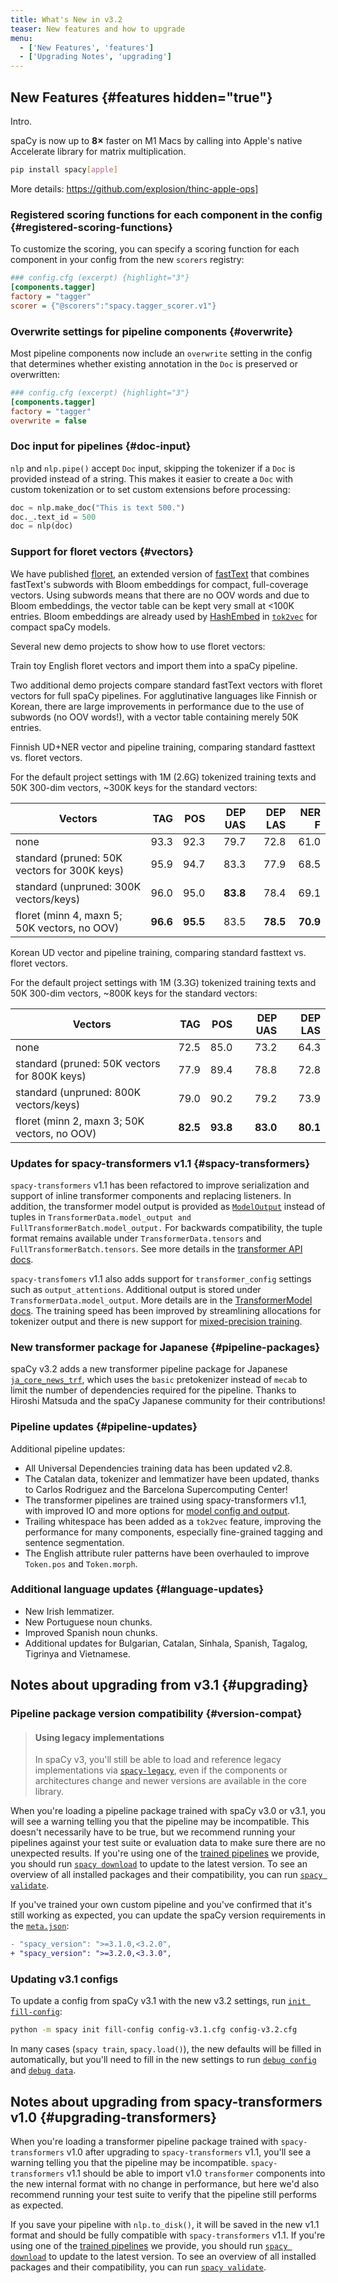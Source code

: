 ```yaml
---
title: What's New in v3.2
teaser: New features and how to upgrade
menu:
  - ['New Features', 'features']
  - ['Upgrading Notes', 'upgrading']
---
```


## New Features {#features hidden="true"}

Intro.

<Infobox title="Improve performance for spaCy on Apple M1 with AppleOps" variant="warning" emoji="📣">

spaCy is now up to **8&times;** faster on M1 Macs by calling into Apple's native
Accelerate library for matrix multiplication.

```bash
pip install spacy[apple]
```

More details: https://github.com/explosion/thinc-apple-ops]

</Infobox>

### Registered scoring functions for each component in the config {#registered-scoring-functions}

To customize the scoring, you can specify a scoring function for each component
in your config from the new `scorers` registry:

```ini
### config.cfg (excerpt) {highlight="3"}
[components.tagger]
factory = "tagger"
scorer = {"@scorers":"spacy.tagger_scorer.v1"}
```

### Overwrite settings for pipeline components {#overwrite}

Most pipeline components now include an `overwrite` setting in the config that
determines whether existing annotation in the `Doc` is preserved or overwritten:

```ini
### config.cfg (excerpt) {highlight="3"}
[components.tagger]
factory = "tagger"
overwrite = false
```

### Doc input for pipelines {#doc-input}

`nlp` and `nlp.pipe()` accept `Doc` input, skipping the tokenizer if a `Doc` is
provided instead of a string. This makes it easier to create a `Doc` with custom
tokenization or to set custom extensions before processing:

```python
doc = nlp.make_doc("This is text 500.")
doc._.text_id = 500
doc = nlp(doc)
```

### Support for floret vectors {#vectors}

We have published [floret](https://github.com/explosion/floret), an extended
version of [fastText](https://fasttext.cc) that combines fastText's subwords
with Bloom embeddings for compact, full-coverage vectors. Using subwords means
that there are no OOV words and due to Bloom embeddings, the vector table can be
kept very small at <100K entries. Bloom embeddings are already used by
[HashEmbed](https://thinc.ai/docs/api-layers#hashembed) in
[`tok2vec`](https://spacy.io/api/architectures#tok2vec-arch) for compact spaCy
models.

Several new demo projects to show how to use floret vectors:

<Project id="pipeline/floret_vectors_demo">

Train toy English floret vectors and import them into a spaCy pipeline.

</Project>

Two additional demo projects compare standard fastText vectors with floret
vectors for full spaCy pipelines. For agglutinative languages like Finnish or
Korean, there are large improvements in performance due to the use of subwords
(no OOV words!), with a vector table containing merely 50K entries.

<Project id="pipeline/floret_fi_core_demo">

Finnish UD+NER vector and pipeline training, comparing standard fasttext vs.
floret vectors.

For the default project settings with 1M (2.6G) tokenized training texts and 50K
300-dim vectors, ~300K keys for the standard vectors:

| Vectors                                      |      TAG |      POS |  DEP UAS |  DEP LAS |    NER F |
| -------------------------------------------- | -------: | -------: | -------: | -------: | -------: |
| none                                         |     93.3 |     92.3 |     79.7 |     72.8 |     61.0 |
| standard (pruned: 50K vectors for 300K keys) |     95.9 |     94.7 |     83.3 |     77.9 |     68.5 |
| standard (unpruned: 300K vectors/keys)       |     96.0 |     95.0 | **83.8** |     78.4 |     69.1 |
| floret (minn 4, maxn 5; 50K vectors, no OOV) | **96.6** | **95.5** |     83.5 | **78.5** | **70.9** |

</Project>

<Project id="pipeline/floret_ko_ud_demo">

Korean UD vector and pipeline training, comparing standard fasttext vs. floret
vectors.

For the default project settings with 1M (3.3G) tokenized training texts and 50K
300-dim vectors, ~800K keys for the standard vectors:

| Vectors                                      |      TAG |      POS |  DEP UAS |  DEP LAS |
| -------------------------------------------- | -------: | -------: | -------: | -------: |
| none                                         |     72.5 |     85.0 |     73.2 |     64.3 |
| standard (pruned: 50K vectors for 800K keys) |     77.9 |     89.4 |     78.8 |     72.8 |
| standard (unpruned: 800K vectors/keys)       |     79.0 |     90.2 |     79.2 |     73.9 |
| floret (minn 2, maxn 3; 50K vectors, no OOV) | **82.5** | **93.8** | **83.0** | **80.1** |

</Project>

### Updates for spacy-transformers v1.1 {#spacy-transformers}

`spacy-transformers` v1.1 has been refactored to improve serialization and
support of inline transformer components and replacing listeners. In addition,
the transformer model output is provided as
[`ModelOutput`](https://huggingface.co/transformers/main_classes/output.html?highlight=modeloutput#transformers.file_utils.ModelOutput)
instead of tuples in
`TransformerData.model_output and FullTransformerBatch.model_output.` For
backwards compatibility, the tuple format remains available under
`TransformerData.tensors` and `FullTransformerBatch.tensors`. See more details
in the
[transformer API docs](https://spacy.io/api/architectures#TransformerModel).

`spacy-transfomers` v1.1 also adds support for `transformer_config` settings
such as `output_attentions`. Additional output is stored under
`TransformerData.model_output`. More details are in the
[TransformerModel docs](https://spacy.io/api/architectures#TransformerModel).
The training speed has been improved by streamlining allocations for tokenizer
output and there is new support for
[mixed-precision training](https://spacy.io/api/architectures#TransformerModel).

### New transformer package for Japanese {#pipeline-packages}

spaCy v3.2 adds a new transformer pipeline package for Japanese
[`ja_core_news_trf`](https://spacy.io/models/ja#ja_core_news_trf), which uses
the `basic` pretokenizer instead of `mecab` to limit the number of dependencies
required for the pipeline. Thanks to Hiroshi Matsuda and the spaCy Japanese
community for their contributions!

### Pipeline updates {#pipeline-updates}

Additional pipeline updates:

- All Universal Dependencies training data has been updated v2.8.
- The Catalan data, tokenizer and lemmatizer have been updated, thanks to Carlos
  Rodriguez and the Barcelona Supercomputing Center!
- The transformer pipelines are trained using spacy-transformers v1.1, with
  improved IO and more options for
  [model config and output](https://spacy.io/api/architectures#TransformerModel).
- Trailing whitespace has been added as a `tok2vec` feature, improving the
  performance for many components, especially fine-grained tagging and sentence
  segmentation.
- The English attribute ruler patterns have been overhauled to improve
  `Token.pos` and `Token.morph`.

### Additional language updates {#language-updates}

- New Irish lemmatizer.
- New Portuguese noun chunks.
- Improved Spanish noun chunks.
- Additional updates for Bulgarian, Catalan, Sinhala, Spanish, Tagalog,
  Tigrinya and Vietnamese.

## Notes about upgrading from v3.1 {#upgrading}

### Pipeline package version compatibility {#version-compat}

> #### Using legacy implementations
>
> In spaCy v3, you'll still be able to load and reference legacy implementations
> via [`spacy-legacy`](https://github.com/explosion/spacy-legacy), even if the
> components or architectures change and newer versions are available in the
> core library.

When you're loading a pipeline package trained with spaCy v3.0 or v3.1, you will
see a warning telling you that the pipeline may be incompatible. This doesn't
necessarily have to be true, but we recommend running your pipelines against
your test suite or evaluation data to make sure there are no unexpected results.
If you're using one of the [trained pipelines](/models) we provide, you should
run [`spacy download`](/api/cli#download) to update to the latest version. To
see an overview of all installed packages and their compatibility, you can run
[`spacy validate`](/api/cli#validate).

If you've trained your own custom pipeline and you've confirmed that it's still
working as expected, you can update the spaCy version requirements in the
[`meta.json`](/api/data-formats#meta):

```diff
- "spacy_version": ">=3.1.0,<3.2.0",
+ "spacy_version": ">=3.2.0,<3.3.0",
```

### Updating v3.1 configs

To update a config from spaCy v3.1 with the new v3.2 settings, run
[`init fill-config`](/api/cli#init-fill-config):

```bash
python -m spacy init fill-config config-v3.1.cfg config-v3.2.cfg
```

In many cases (`spacy train`, `spacy.load()`), the new defaults will be filled
in automatically, but you'll need to fill in the new settings to run
[`debug config`](/api/cli#debug) and [`debug data`](/api/cli#debug-data).

## Notes about upgrading from spacy-transformers v1.0 {#upgrading-transformers}

When you're loading a transformer pipeline package trained with
`spacy-transformers` v1.0 after upgrading to `spacy-transformers` v1.1, you'll
see a warning telling you that the pipeline may be incompatible.
`spacy-transformers` v1.1 should be able to import v1.0 `transformer` components
into the new internal format with no change in performance, but here we'd also
recommend running your test suite to verify that the pipeline still performs as
expected.

If you save your pipeline with `nlp.to_disk()`, it will be saved in the new v1.1
format and should be fully compatible with `spacy-transformers` v1.1. If you're
using one of the [trained pipelines](/models) we provide, you should run
[`spacy download`](/api/cli#download) to update to the latest version. To see an
overview of all installed packages and their compatibility, you can run
[`spacy validate`](/api/cli#validate).
